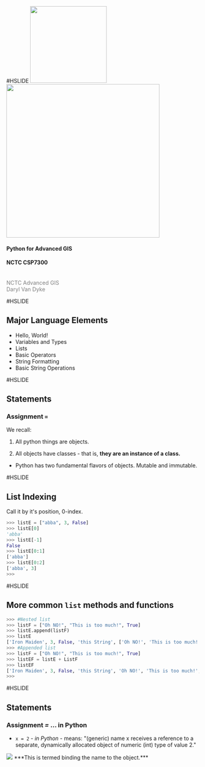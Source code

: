 #HSLIDE
<img src="http://www.cakex.org/sites/default/files/National_Conservation_Training_Center.gif" width="200">
<img src="https://www.python.org/static/img/python-logo.png" width="400">
#### Python for Advanced GIS
#### NCTC CSP7300
<br>
<span style="color:gray">NCTC Advanced GIS</span>
<br>
<span style="color:gray">Daryl Van Dyke</span>

#HSLIDE
## Major Language Elements
* Hello, World!
* Variables and Types
* Lists
* Basic Operators
* String Formatting
* Basic String Operations

#HSLIDE
## Statements
### Assignment `=`
We recall:

1.  All python things are objects.

2.  All objects have classes - that is, **they are an instance of a class.**

  + Python has two fundamental flavors of objects.  Mutable and immutable.

#HSLIDE
## List Indexing
Call it by it's position, 0-index.
```python
>>> listE = ["abba", 3, False]
>>> listE[0]
'abba'
>>> listE[-1]
False
>>> listE[0:1]
['abba']
>>> listE[0:2]
['abba', 3]
>>>
```
#HSLIDE
## More common ```list``` methods and functions
```python
>>> #Nested list
>>> listF = ["Oh NO!", "This is too much!", True]
>>> listE.append(listF)
>>> listE
['Iron Maiden', 3, False, 'this String', ['Oh NO!', 'This is too much!', True]]
>>> #Appended list
>>> listF = ["Oh NO!", "This is too much!", True]
>>> listEF = listE + ListF
>>> listEF
['Iron Maiden', 3, False, 'this String', 'Oh NO!', 'This is too much!', True
>>>
```
#HSLIDE
## Statements
### Assignment *=* ... in Python
- ```x = 2``` - *in Python* - means:
"(generic) name x receives a reference to a separate, dynamically allocated object of numeric (int) type of value 2."
<img src="http://archive.oreilly.com/oreillyschool/courses/Python1/images/lessons/ModuleVsObjectSpace.jpg">
***This is termed binding the name to the object.***
